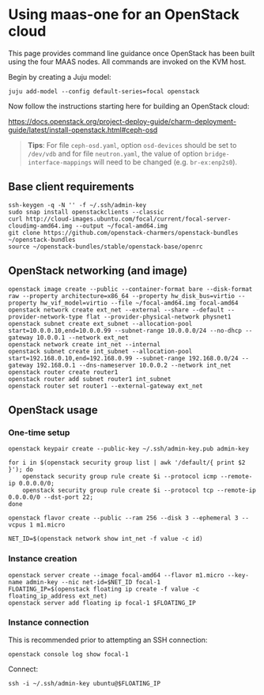 # Using maas-one for an OpenStack cloud

This page provides command line guidance once OpenStack has been built using
the four MAAS nodes. All commands are invoked on the KVM host.

Begin by creating a Juju model:

    juju add-model --config default-series=focal openstack

Now follow the instructions starting here for building an OpenStack cloud:

https://docs.openstack.org/project-deploy-guide/charm-deployment-guide/latest/install-openstack.html#ceph-osd

> **Tips**: For file ``ceph-osd.yaml``, option ``osd-devices`` should be set to
  `/dev/vdb` and for file ``neutron.yaml``, the value of option
  ``bridge-interface-mappings`` will need to be changed (e.g.
  ``br-ex:enp2s0``).

## Base client requirements

    ssh-keygen -q -N '' -f ~/.ssh/admin-key
    sudo snap install openstackclients --classic
    curl http://cloud-images.ubuntu.com/focal/current/focal-server-cloudimg-amd64.img --output ~/focal-amd64.img
    git clone https://github.com/openstack-charmers/openstack-bundles ~/openstack-bundles
    source ~/openstack-bundles/stable/openstack-base/openrc

## OpenStack networking (and image)

    openstack image create --public --container-format bare --disk-format raw --property architecture=x86_64 --property hw_disk_bus=virtio --property hw_vif_model=virtio --file ~/focal-amd64.img focal-amd64
    openstack network create ext_net --external --share --default --provider-network-type flat --provider-physical-network physnet1
    openstack subnet create ext_subnet --allocation-pool start=10.0.0.10,end=10.0.0.99 --subnet-range 10.0.0.0/24 --no-dhcp --gateway 10.0.0.1 --network ext_net
    openstack network create int_net --internal
    openstack subnet create int_subnet --allocation-pool start=192.168.0.10,end=192.168.0.99 --subnet-range 192.168.0.0/24 --gateway 192.168.0.1 --dns-nameserver 10.0.0.2 --network int_net
    openstack router create router1
    openstack router add subnet router1 int_subnet
    openstack router set router1 --external-gateway ext_net

## OpenStack usage

### One-time setup

    openstack keypair create --public-key ~/.ssh/admin-key.pub admin-key

    for i in $(openstack security group list | awk '/default/{ print $2 }'); do
        openstack security group rule create $i --protocol icmp --remote-ip 0.0.0.0/0;
        openstack security group rule create $i --protocol tcp --remote-ip 0.0.0.0/0 --dst-port 22;
    done

    openstack flavor create --public --ram 256 --disk 3 --ephemeral 3 --vcpus 1 m1.micro

    NET_ID=$(openstack network show int_net -f value -c id)

### Instance creation

    openstack server create --image focal-amd64 --flavor m1.micro --key-name admin-key --nic net-id=$NET_ID focal-1
    FLOATING_IP=$(openstack floating ip create -f value -c floating_ip_address ext_net)
    openstack server add floating ip focal-1 $FLOATING_IP

### Instance connection

This is recommended prior to attempting an SSH connection:

    openstack console log show focal-1

Connect:

    ssh -i ~/.ssh/admin-key ubuntu@$FLOATING_IP
